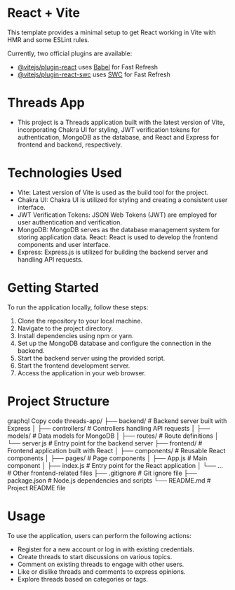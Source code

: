 # React + Vite

This template provides a minimal setup to get React working in Vite with HMR and some ESLint rules.

Currently, two official plugins are available:

- [@vitejs/plugin-react](https://github.com/vitejs/vite-plugin-react/blob/main/packages/plugin-react/README.md) uses [Babel](https://babeljs.io/) for Fast Refresh
- [@vitejs/plugin-react-swc](https://github.com/vitejs/vite-plugin-react-swc) uses [SWC](https://swc.rs/) for Fast Refresh


# Threads App
- This project is a Threads application built with the latest version of Vite, incorporating Chakra UI for styling, JWT verification tokens for authentication, MongoDB as the database, and React and Express for frontend and backend, respectively.

# Technologies Used
- Vite: Latest version of Vite is used as the build tool for the project.
- Chakra UI: Chakra UI is utilized for styling and creating a consistent user interface.
- JWT Verification Tokens: JSON Web Tokens (JWT) are employed for user authentication and verification.
- MongoDB: MongoDB serves as the database management system for storing application data.
React: React is used to develop the frontend components and user interface.
- Express: Express.js is utilized for building the backend server and handling API requests.
  
# Getting Started
To run the application locally, follow these steps:

1. Clone the repository to your local machine.
2. Navigate to the project directory.
3. Install dependencies using npm or yarn.
4. Set up the MongoDB database and configure the connection in the backend.
5. Start the backend server using the provided script.
6. Start the frontend development server.
7. Access the application in your web browser.

# Project Structure
graphql
Copy code
threads-app/
├── backend/            # Backend server built with Express
│   ├── controllers/    # Controllers handling API requests
│   ├── models/         # Data models for MongoDB
│   ├── routes/         # Route definitions
│   └── server.js       # Entry point for the backend server
├── frontend/           # Frontend application built with React
│   ├── components/     # Reusable React components
│   ├── pages/          # Page components
│   ├── App.js          # Main component
│   ├── index.js        # Entry point for the React application
│   └── ...             # Other frontend-related files
├── .gitignore          # Git ignore file
├── package.json        # Node.js dependencies and scripts
└── README.md           # Project README file


# Usage
To use the application, users can perform the following actions:

- Register for a new account or log in with existing credentials.
- Create threads to start discussions on various topics.
- Comment on existing threads to engage with other users.
- Like or dislike threads and comments to express opinions.
- Explore threads based on categories or tags.
  